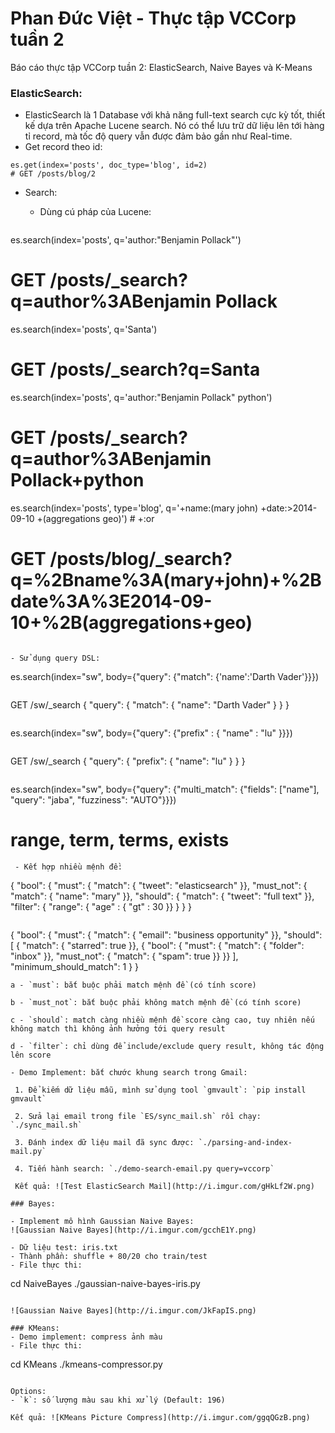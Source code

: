 # Phan Đức Việt - Thực tập VCCorp tuần 2
Báo cáo thực tập VCCorp tuần 2: ElasticSearch, Naive Bayes và K-Means

### ElasticSearch:
- ElasticSearch là 1 Database với khả năng full-text search cực kỳ tốt, thiết kế dựa trên Apache Lucene search. Nó có thể lưu trữ dữ liệu lên tới hàng tỉ record, mà tốc độ query vẫn được đảm bảo gần như Real-time.
- Get record theo id:
```
es.get(index='posts', doc_type='blog', id=2)
# GET /posts/blog/2
```
- Search:

  - Dùng cú pháp của Lucene:
  ```
es.search(index='posts', q='author:"Benjamin Pollack"')
# GET /posts/_search?q=author%3ABenjamin Pollack

es.search(index='posts', q='Santa')
# GET /posts/_search?q=Santa

es.search(index='posts', q='author:"Benjamin Pollack" python')
# GET /posts/_search?q=author%3ABenjamin Pollack+python

es.search(index='posts', type='blog', q='+name:(mary john) +date:>2014-09-10 +(aggregations geo)') # +:or
# GET /posts/blog/_search?q=%2Bname%3A(mary+john)+%2Bdate%3A%3E2014-09-10+%2B(aggregations+geo)
  ```

  - Sử dụng query DSL:
  
  ```
  es.search(index="sw", body={"query": {"match": {'name':'Darth Vader'}}})
  ```
  ```
  GET /sw/_search
  {
      "query": {
          "match": {
              "name": "Darth Vader"
          }
      }
  }
  ```
  ```
  es.search(index="sw", body={"query": {"prefix" : { "name" : "lu" }}})
  ```
  ```
  GET /sw/_search
  {
      "query": {
          "prefix": {
              "name": "lu"
          }
      }
  }
  ```
  ```
  es.search(index="sw", body={"query": {"multi_match": 
                             {"fields": ["name"], "query": "jaba", "fuzziness": "AUTO"}}})
  
  # range, term, terms, exists
  ```
  - Kết hợp nhiều mệnh đề:
  ```
  {
      "bool": {
          "must":     { "match": { "tweet": "elasticsearch" }},
          "must_not": { "match": { "name":  "mary" }},
          "should":   { "match": { "tweet": "full text" }},
          "filter":   { "range": { "age" : { "gt" : 30 }} }
      }
  }
  ```
  ```
  {
      "bool": {
          "must": { "match":   { "email": "business opportunity" }},
          "should": [
              { "match":       { "starred": true }},
              { "bool": {
                  "must":      { "match": { "folder": "inbox" }},
                  "must_not":  { "match": { "spam": true }}
              }}
          ],
          "minimum_should_match": 1
      }
  }
  ```
 a - `must`: bắt buộc phải match mệnh đề (có tính score)
 
 b - `must_not`: bắt buộc phải không match mệnh đề (có tính score)
 
 c - `should`: match càng nhiều mệnh đề score càng cao, tuy nhiên nếu không match thì không ảnh hưởng tới query result
 
 d - `filter`: chỉ dùng để include/exclude query result, không tác động lên score
 
- Demo Implement: bắt chước khung search trong Gmail:
 
  1. Để kiếm dữ liệu mẫu, mình sử dụng tool `gmvault`: `pip install gmvault`
  
  2. Sửa lại email trong file `ES/sync_mail.sh` rồi chạy: `./sync_mail.sh`
  
  3. Đánh index dữ liệu mail đã sync được: `./parsing-and-index-mail.py`
  
  4. Tiến hành search: `./demo-search-email.py query=vccorp`
  
  Kết quả: ![Test ElasticSearch Mail](http://i.imgur.com/gHkLf2W.png)
 
 ### Bayes:
 
 - Implement mô hình Gaussian Naive Bayes:
 ![Gaussian Naive Bayes](http://i.imgur.com/gcchE1Y.png)
 
 - Dữ liệu test: iris.txt
 - Thành phần: shuffle + 80/20 cho train/test
 - File thực thi: 
 ```
 cd NaiveBayes
 ./gaussian-naive-bayes-iris.py
 ```
 
 ![Gaussian Naive Bayes](http://i.imgur.com/JkFapIS.png)
 
 ### KMeans:
 - Demo implement: compress ảnh màu
 - File thực thi:
 ```
 cd KMeans
 ./kmeans-compressor.py
 ```
 
 Options:
 - `k`: số lượng màu sau khi xử lý (Default: 196)
 
 Kết quả: ![KMeans Picture Compress](http://i.imgur.com/ggqQGzB.png)
 
 
